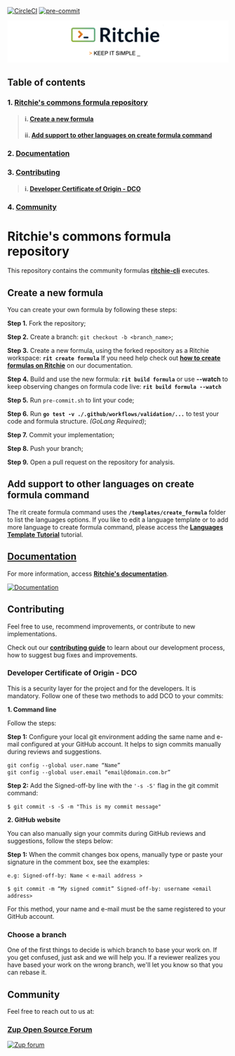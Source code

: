 <!-- markdownlint-disable MD041 MD033 MD013-->
[![CircleCI](https://circleci.com/gh/ZupIT/ritchie-formulas/tree/ritchie-2.0.0.svg?style=shield)](https://circleci.com/gh/ZupIT/ritchie-formulas)
[![pre-commit](https://img.shields.io/badge/pre--commit-enabled-brightgreen?logo=pre-commit&logoColor=white)](https://github.com/pre-commit/pre-commit)

<img class="special-img-class" src="/docs/img/ritchie-banner.png" />

## **Table of contents**

### 1. [**Ritchie's commons formula repository**](#BRitchie's-commons-formula-repository)
> #### i. [**Create a new formula**](#Create-a-new-formula)
> #### ii. [**Add support to other languages on create formula command**](#Add-support-to-other-languages-on-create-formula-command)
### 2. [**Documentation**](#Documentation)
### 3. [**Contributing**](#Contributing)
> #### i. [**Developer Certificate of Origin - DCO**](#Developer-Certificate-of-Origin-DCO)
### 4.  [**Community**](#Community)

# **Ritchie's commons formula repository**

This repository contains the community formulas [**ritchie-cli**](https://github.com/ZupIT/ritchie-cli) executes.

## **Create a new formula**
You can create your own formula by following these steps:

**Step 1.** Fork the repository;

**Step 2.** Create a branch: `git checkout -b <branch_name>`;

**Step 3.** Create a new formula, using the forked repository as a Ritchie
workspace: **`rit create formula`**
If you need help check out [**how to create formulas on Ritchie**](https://docs.ritchiecli.io/getting-started/creating-formulas) on our documentation.

**Step 4.** Build and use the new formula: **`rit build formula`** or use **--watch** to keep observing changes on formula code live: **`rit build formula --watch`**

**Step 5.** Run `pre-commit.sh` to lint your code;

**Step 6.** Run **`go test -v ./.github/workflows/validation/...`** to test your code and formula structure. _(GoLang Required)_;

**Step 7.** Commit your implementation;

**Step 8.** Push your branch;

**Step 9.** Open a pull request on the repository for analysis.

## **Add support to other languages on create formula command**

The rit create formula command uses the **`/templates/create_formula`** folder
to list the languages options. If you like to edit a language template
or to add more language to create formula command, please access the
[**Languages Template Tutorial**](https://github.com/ZupIT/ritchie-formulas/tree/master/templates/create_formula) tutorial.

## [**Documentation**](https://docs.ritchiecli.io)
For more information, access [**Ritchie's documentation**](https://docs.ritchiecli.io).

[![Documentation](/docs/img/documentation-ritchie.png)](https://docs.ritchiecli.io)

## **Contributing**

Feel free to use, recommend improvements, or contribute to new implementations.

Check out our [**contributing guide**](https://github.com/ZupIT/ritchie-cli/blob/master/CONTRIBUTING.md) to learn about our development process, how to suggest bug fixes and improvements.

### **Developer Certificate of Origin - DCO**

This is a security layer for the project and for the developers. It is mandatory.
Follow one of these two methods to add DCO to your commits:

**1. Command line**

Follow the steps:

 **Step 1:** Configure your local git environment adding the same name and e-mail configured at your GitHub account. It helps to sign commits manually during reviews and suggestions.

 ```
git config --global user.name “Name”
git config --global user.email “email@domain.com.br”
```
**Step 2:** Add the Signed-off-by line with the `'-s -S'` flag in the git commit command:

```
$ git commit -s -S -m "This is my commit message"
```
**2. GitHub website**

You can also manually sign your commits during GitHub reviews and suggestions, follow the steps below:

**Step 1:** When the commit changes box opens, manually type or paste your signature in the comment box, see the examples:
```
e.g: Signed-off-by: Name < e-mail address >
```
```
$ git commit -m “My signed commit” Signed-off-by: username <email address>
```
For this method, your name and e-mail must be the same registered to your GitHub account.

### **Choose a branch**
One of the first things to decide is which branch to base your work on. If you get confused, just ask and we will help you. If a reviewer realizes you have based your work on the wrong branch, we'll let you know so that you can rebase it.

## **Community**

Feel free to reach out to us at:

### [**Zup Open Source Forum**](https://forum.zup.com.br/c/en/9)

[![Zup forum](/docs/img/zup-forum-topics.png)](https://forum.zup.com.br/c/en/9)
